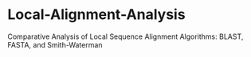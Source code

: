 # Local-Alignment-Analysis
Comparative Analysis of Local Sequence Alignment Algorithms: BLAST, FASTA, and Smith-Waterman
